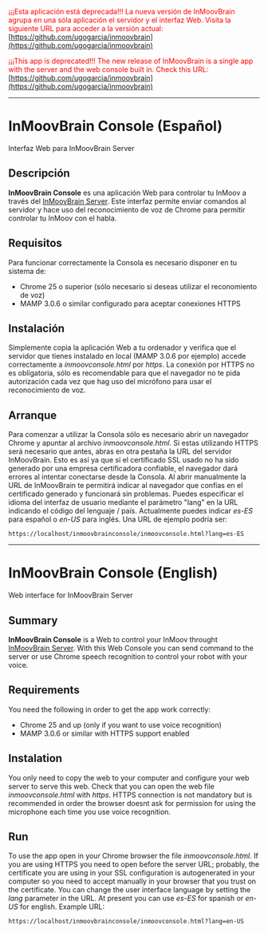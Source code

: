 <font color="red">¡¡¡Esta aplicación está deprecada!!! La nueva versión de InMoovBrain agrupa en una sóla aplicación el servidor y el interfaz Web. Visita la siguiente URL para acceder a la versión actual:</font> [https://github.com/ugogarcia/inmoovbrain](https://github.com/ugogarcia/inmoovbrain)

<font color="red">¡¡¡This app is deprecated!!! The new release of InMoovBrain is a single app with the server and the web console built in. Check this URL:</font> [https://github.com/ugogarcia/inmoovbrain](https://github.com/ugogarcia/inmoovbrain)
_________________________________________________

# InMoovBrain Console (Español)
Interfaz Web para InMoovBrain Server

## Descripción
**InMoovBrain Console** es una aplicación Web para controlar tu InMoov a través del [InMoovBrain Server](https://github.com/ugogarcia/inmoovbrainserver). Este interfaz permite enviar comandos al servidor y hace uso del reconocimiento de voz de Chrome para permitir controlar tu InMoov con el habla.

## Requisitos
Para funcionar correctamente la Consola es necesario disponer en tu sistema de:

* Chrome 25 o superior (sólo necesario si deseas utilizar el reconomiento de voz)
* MAMP 3.0.6 o similar configurado para aceptar conexiones HTTPS

## Instalación
Simplemente copia la aplicación Web a tu ordenador y verifica que el servidor que tienes instalado en local (MAMP 3.0.6 por ejemplo) accede correctamente a _inmoovconsole.html_ por _https_. La conexión por HTTPS no es obligatoria, sólo es recomendable para que el navegador no te pida autorización cada vez que hag uso del micrófono para usar el reconocimiento de voz.

## Arranque
Para comenzar a utilizar la Consola sólo es necesario abrir un navegador Chrome y apuntar al archivo _inmoovconsole.html_. Si estas utilizando HTTPS será necesario que antes, abras en otra pestaña la URL del servidor InMoovBrain. Esto es así ya que si el certificado SSL usado no ha sido generado por una empresa certificadora confiable, el navegador dará errores al intentar conectarse desde la Consola. Al abrir manualmente la URL de InMoovBrain te permitirá indicar al navegador que confías en el certificado generado y funcionará sin problemas.
Puedes especificar el idioma del interfaz de usuario mediante el parámetro "lang" en la URL indicando el código del lenguaje / país. Actualmente puedes indicar _es-ES_ para español o _en-US_ para inglés. Una URL de ejemplo podría ser:

```
https://localhost/inmoovbrainconsole/inmoovconsole.html?lang=es-ES
```

* * *
# InMoovBrain Console (English)
Web interface for InMoovBrain Server

## Summary
**InMoovBrain Console** is a Web to control your InMoov throught [InMoovBrain Server](https://github.com/ugogarcia/inmoovbrainserver). With this Web Console you can send command to the server or use Chrome speech recognition to control your robot with your voice.

## Requirements
You need the following in order to get the app work correctly:

* Chrome 25 and up (only if you want to use voice recognition)
* MAMP 3.0.6 or similar with HTTPS support enabled

## Instalation
You only need to copy the web to your computer and configure your web server to serve this web. Check that you can open the web file _inmoovconsole.html_ with _https_. HTTPS connection is not mandatory but is recommended in order the browser doesnt ask for permission for using the microphone each time you use voice recognition.

## Run
To use the app open in your Chrome browser the file _inmoovconsole.html_. If you are using HTTPS you need to open before the server URL; probably, the certificate you are using in your SSL configuration is autogenerated in your computer so you need to accept manually in your browser that you trust on the certificate.
You can change the user interface language by setting the  _lang_ parameter in the URL. At present you can use _es-ES_ for spanish or _en-US_ for english. Example URL:

```
https://localhost/inmoovbrainconsole/inmoovconsole.html?lang=en-US
```


